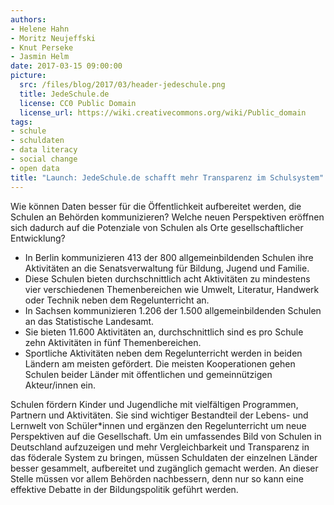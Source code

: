 ```yaml
---
authors: 
- Helene Hahn
- Moritz Neujeffski
- Knut Perseke
- Jasmin Helm
date: 2017-03-15 09:00:00
picture:
  src: /files/blog/2017/03/header-jedeschule.png
  title: JedeSchule.de
  license: CC0 Public Domain
  license_url: https://wiki.creativecommons.org/wiki/Public_domain
tags:
- schule
- schuldaten
- data literacy
- social change
- open data
title: "Launch: JedeSchule.de schafft mehr Transparenz im Schulsystem"
--- 
```



Wie können Daten besser für die Öffentlichkeit aufbereitet werden, die Schulen an Behörden kommunizieren? Welche neuen Perspektiven eröffnen sich dadurch auf die Potenziale von Schulen als Orte gesellschaftlicher Entwicklung? 






* In Berlin kommunizieren 413 der 800 allgemeinbildenden Schulen ihre Aktivitäten an die Senatsverwaltung für Bildung, Jugend und Familie. 
* Diese Schulen bieten durchschnittlich acht Aktivitäten zu mindestens vier verschiedenen Themenbereichen wie Umwelt, Literatur, Handwerk oder Technik neben dem Regelunterricht an. 
* In Sachsen kommunizieren 1.206 der 1.500 allgemeinbildenden Schulen an das Statistische Landesamt. 
* Sie bieten 11.600 Aktivitäten an, durchschnittlich sind es pro Schule zehn Aktivitäten in fünf Themenbereichen. 
* Sportliche Aktivitäten neben dem Regelunterricht werden in beiden Ländern am meisten gefördert. Die meisten Kooperationen gehen Schulen beider Länder mit öffentlichen und gemeinnützigen Akteur/innen ein.

Schulen fördern Kinder und Jugendliche mit vielfältigen Programmen, Partnern und Aktivitäten. Sie sind wichtiger Bestandteil der Lebens- und Lernwelt von Schüler*innen und ergänzen den Regelunterricht um neue Perspektiven auf die Gesellschaft. Um ein umfassendes Bild von Schulen in Deutschland aufzuzeigen und mehr Vergleichbarkeit und Transparenz in das föderale System zu bringen, müssen Schuldaten der einzelnen Länder besser gesammelt, aufbereitet und zugänglich gemacht werden. An dieser Stelle müssen vor allem Behörden nachbessern, denn nur so kann eine effektive Debatte in der Bildungspolitik geführt werden.
